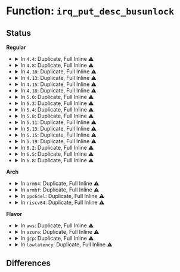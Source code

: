 # Function: <code>irq_put_desc_busunlock</code>

## Status
<b>Regular</b>
<ul>
<li>
<details>
<summary>In <code>4.4</code>: Duplicate, Full Inline ⚠️</summary>

**Collision:** Static Duplication

**Inline:** Full

**Transformation:** False

**Instances:**

```
In kernel/irq/manage.c (ffffffff810dad36)
Location: kernel/irq/internals.h:146
Inline: True
Inline callers:
  - kernel/irq/manage.c:irq_get_irqchip_state
  - kernel/irq/manage.c:irq_set_irqchip_state
  - kernel/irq/manage.c:__disable_irq_nosync
  - kernel/irq/manage.c:irq_set_irq_wake
  - kernel/irq/manage.c:enable_irq
```
```
In kernel/irq/chip.c (ffffffff810ddadb)
Location: kernel/irq/internals.h:146
Inline: True
Inline callers:
  - kernel/irq/chip.c:irq_set_irq_type
  - kernel/irq/chip.c:__irq_set_handler
  - kernel/irq/chip.c:irq_set_chained_handler_and_data
```
</details>
</li>
<li>
<details>
<summary>In <code>4.8</code>: Duplicate, Full Inline ⚠️</summary>

**Collision:** Static Duplication

**Inline:** Full

**Transformation:** False

**Instances:**

```
In kernel/irq/manage.c (ffffffff810e0477)
Location: kernel/irq/internals.h:153
Inline: True
Inline callers:
  - kernel/irq/manage.c:irq_set_irqchip_state
  - kernel/irq/manage.c:irq_get_irqchip_state
  - kernel/irq/manage.c:irq_set_irq_wake
  - kernel/irq/manage.c:enable_irq
  - kernel/irq/manage.c:__disable_irq_nosync
```
```
In kernel/irq/chip.c (ffffffff810e4161)
Location: kernel/irq/internals.h:153
Inline: True
Inline callers:
  - kernel/irq/chip.c:irq_set_chained_handler_and_data
  - kernel/irq/chip.c:__irq_set_handler
  - kernel/irq/chip.c:irq_set_irq_type
```
</details>
</li>
<li>
<details>
<summary>In <code>4.10</code>: Duplicate, Full Inline ⚠️</summary>

**Collision:** Static Duplication

**Inline:** Full

**Transformation:** False

**Instances:**

```
In kernel/irq/manage.c (ffffffff810e6dc7)
Location: kernel/irq/internals.h:153
Inline: True
Inline callers:
  - kernel/irq/manage.c:irq_set_irqchip_state
  - kernel/irq/manage.c:irq_get_irqchip_state
  - kernel/irq/manage.c:irq_set_irq_wake
  - kernel/irq/manage.c:enable_irq
  - kernel/irq/manage.c:__disable_irq_nosync
```
```
In kernel/irq/chip.c (ffffffff810ea6b1)
Location: kernel/irq/internals.h:153
Inline: True
Inline callers:
  - kernel/irq/chip.c:irq_set_chained_handler_and_data
  - kernel/irq/chip.c:__irq_set_handler
  - kernel/irq/chip.c:irq_set_irq_type
```
</details>
</li>
<li>
<details>
<summary>In <code>4.13</code>: Duplicate, Full Inline ⚠️</summary>

**Collision:** Static Duplication

**Inline:** Full

**Transformation:** False

**Instances:**

```
In kernel/irq/manage.c (ffffffff810e64c7)
Location: kernel/irq/internals.h:168
Inline: True
Inline callers:
  - kernel/irq/manage.c:irq_set_irqchip_state
  - kernel/irq/manage.c:irq_get_irqchip_state
  - kernel/irq/manage.c:irq_set_irq_wake
  - kernel/irq/manage.c:enable_irq
  - kernel/irq/manage.c:__disable_irq_nosync
```
```
In kernel/irq/chip.c (ffffffff810e9dd5)
Location: kernel/irq/internals.h:168
Inline: True
Inline callers:
  - kernel/irq/chip.c:irq_set_chained_handler_and_data
  - kernel/irq/chip.c:__irq_set_handler
  - kernel/irq/chip.c:irq_set_irq_type
```
</details>
</li>
<li>
<details>
<summary>In <code>4.15</code>: Duplicate, Full Inline ⚠️</summary>

**Collision:** Static Duplication

**Inline:** Full

**Transformation:** False

**Instances:**

```
In kernel/irq/manage.c (ffffffff810ee77a)
Location: kernel/irq/internals.h:171
Inline: True
Inline callers:
  - kernel/irq/manage.c:irq_set_irqchip_state
  - kernel/irq/manage.c:irq_get_irqchip_state
  - kernel/irq/manage.c:irq_set_irq_wake
  - kernel/irq/manage.c:enable_irq
  - kernel/irq/manage.c:__disable_irq_nosync
```
```
In kernel/irq/chip.c (ffffffff810f2325)
Location: kernel/irq/internals.h:171
Inline: True
Inline callers:
  - kernel/irq/chip.c:irq_set_chained_handler_and_data
  - kernel/irq/chip.c:__irq_set_handler
  - kernel/irq/chip.c:irq_set_irq_type
```
</details>
</li>
<li>
<details>
<summary>In <code>4.18</code>: Duplicate, Full Inline ⚠️</summary>

**Collision:** Static Duplication

**Inline:** Full

**Transformation:** False

**Instances:**

```
In kernel/irq/manage.c (ffffffff810f6b6a)
Location: kernel/irq/internals.h:171
Inline: True
Inline callers:
  - kernel/irq/manage.c:irq_set_irqchip_state
  - kernel/irq/manage.c:irq_get_irqchip_state
  - kernel/irq/manage.c:irq_set_irq_wake
  - kernel/irq/manage.c:enable_irq
  - kernel/irq/manage.c:__disable_irq_nosync
```
```
In kernel/irq/chip.c (ffffffff810fa775)
Location: kernel/irq/internals.h:171
Inline: True
Inline callers:
  - kernel/irq/chip.c:irq_set_chained_handler_and_data
  - kernel/irq/chip.c:__irq_set_handler
  - kernel/irq/chip.c:irq_set_irq_type
```
</details>
</li>
<li>
<details>
<summary>In <code>5.0</code>: Duplicate, Full Inline ⚠️</summary>

**Collision:** Static Duplication

**Inline:** Full

**Transformation:** False

**Instances:**

```
In kernel/irq/manage.c (ffffffff811022da)
Location: kernel/irq/internals.h:171
Inline: True
Inline callers:
  - kernel/irq/manage.c:irq_set_irqchip_state
  - kernel/irq/manage.c:irq_get_irqchip_state
  - kernel/irq/manage.c:irq_set_irq_wake
  - kernel/irq/manage.c:enable_irq
  - kernel/irq/manage.c:__disable_irq_nosync
```
```
In kernel/irq/chip.c (ffffffff81105f35)
Location: kernel/irq/internals.h:171
Inline: True
Inline callers:
  - kernel/irq/chip.c:irq_set_chained_handler_and_data
  - kernel/irq/chip.c:__irq_set_handler
  - kernel/irq/chip.c:irq_set_irq_type
```
</details>
</li>
<li>
<details>
<summary>In <code>5.3</code>: Duplicate, Full Inline ⚠️</summary>

**Collision:** Static Duplication

**Inline:** Full

**Transformation:** False

**Instances:**

```
In kernel/irq/manage.c (ffffffff8110a9f0)
Location: kernel/irq/internals.h:178
Inline: True
Inline callers:
  - kernel/irq/manage.c:irq_set_irqchip_state
  - kernel/irq/manage.c:irq_get_irqchip_state
  - kernel/irq/manage.c:irq_set_irq_wake
  - kernel/irq/manage.c:enable_irq
  - kernel/irq/manage.c:__disable_irq_nosync
```
```
In kernel/irq/chip.c (ffffffff8110f3d5)
Location: kernel/irq/internals.h:178
Inline: True
Inline callers:
  - kernel/irq/chip.c:irq_set_chained_handler_and_data
  - kernel/irq/chip.c:__irq_set_handler
  - kernel/irq/chip.c:irq_set_irq_type
```
</details>
</li>
<li>
<details>
<summary>In <code>5.4</code>: Duplicate, Full Inline ⚠️</summary>

**Collision:** Static Duplication

**Inline:** Full

**Transformation:** False

**Instances:**

```
In kernel/irq/manage.c (ffffffff81116dc0)
Location: kernel/irq/internals.h:176
Inline: True
Inline callers:
  - kernel/irq/manage.c:irq_set_irqchip_state
  - kernel/irq/manage.c:irq_get_irqchip_state
  - kernel/irq/manage.c:irq_set_irq_wake
  - kernel/irq/manage.c:enable_irq
  - kernel/irq/manage.c:__disable_irq_nosync
```
```
In kernel/irq/chip.c (ffffffff8111b695)
Location: kernel/irq/internals.h:176
Inline: True
Inline callers:
  - kernel/irq/chip.c:irq_set_chained_handler_and_data
  - kernel/irq/chip.c:__irq_set_handler
  - kernel/irq/chip.c:irq_set_irq_type
```
```
In kernel/irq/pm.c (ffffffff81120c0b)
Location: kernel/irq/internals.h:176
Inline: True
Inline callers:
  - kernel/irq/pm.c:rearm_wake_irq
```
</details>
</li>
<li>
<details>
<summary>In <code>5.8</code>: Duplicate, Full Inline ⚠️</summary>

**Collision:** Static Duplication

**Inline:** Full

**Transformation:** False

**Instances:**

```
In kernel/irq/manage.c (ffffffff811228aa)
Location: kernel/irq/internals.h:176
Inline: True
Inline callers:
  - kernel/irq/manage.c:irq_set_irqchip_state
  - kernel/irq/manage.c:irq_get_irqchip_state
  - kernel/irq/manage.c:irq_set_irq_wake
  - kernel/irq/manage.c:enable_irq
  - kernel/irq/manage.c:__disable_irq_nosync
```
```
In kernel/irq/chip.c (ffffffff811278dc)
Location: kernel/irq/internals.h:176
Inline: True
Inline callers:
  - kernel/irq/chip.c:irq_set_chip_and_handler_name
  - kernel/irq/chip.c:irq_set_chained_handler_and_data
  - kernel/irq/chip.c:irq_set_irq_type
```
```
In kernel/irq/pm.c (ffffffff8112d1ae)
Location: kernel/irq/internals.h:176
Inline: True
Inline callers:
  - kernel/irq/pm.c:rearm_wake_irq
```
</details>
</li>
<li>
<details>
<summary>In <code>5.11</code>: Duplicate, Full Inline ⚠️</summary>

**Collision:** Static Duplication

**Inline:** Full

**Transformation:** False

**Instances:**

```
In kernel/irq/manage.c (ffffffff8111e6da)
Location: kernel/irq/internals.h:176
Inline: True
Inline callers:
  - kernel/irq/manage.c:irq_set_irqchip_state
  - kernel/irq/manage.c:irq_get_irqchip_state
  - kernel/irq/manage.c:irq_set_irq_wake
  - kernel/irq/manage.c:enable_irq
  - kernel/irq/manage.c:__disable_irq_nosync
```
```
In kernel/irq/chip.c (ffffffff811234dc)
Location: kernel/irq/internals.h:176
Inline: True
Inline callers:
  - kernel/irq/chip.c:irq_set_chip_and_handler_name
  - kernel/irq/chip.c:irq_set_chained_handler_and_data
  - kernel/irq/chip.c:irq_set_irq_type
```
```
In kernel/irq/pm.c (ffffffff81128c0e)
Location: kernel/irq/internals.h:176
Inline: True
Inline callers:
  - kernel/irq/pm.c:rearm_wake_irq
```
</details>
</li>
<li>
<details>
<summary>In <code>5.13</code>: Duplicate, Full Inline ⚠️</summary>

**Collision:** Static Duplication

**Inline:** Full

**Transformation:** False

**Instances:**

```
In kernel/irq/manage.c (ffffffff8111e9ea)
Location: kernel/irq/internals.h:176
Inline: True
Inline callers:
  - kernel/irq/manage.c:irq_set_irqchip_state
  - kernel/irq/manage.c:irq_get_irqchip_state
  - kernel/irq/manage.c:irq_set_irq_wake
  - kernel/irq/manage.c:enable_irq
  - kernel/irq/manage.c:__disable_irq_nosync
```
```
In kernel/irq/chip.c (ffffffff8112383c)
Location: kernel/irq/internals.h:176
Inline: True
Inline callers:
  - kernel/irq/chip.c:irq_set_chip_and_handler_name
  - kernel/irq/chip.c:irq_set_chained_handler_and_data
  - kernel/irq/chip.c:irq_set_irq_type
```
```
In kernel/irq/pm.c (ffffffff81128e8e)
Location: kernel/irq/internals.h:176
Inline: True
Inline callers:
  - kernel/irq/pm.c:rearm_wake_irq
```
</details>
</li>
<li>
<details>
<summary>In <code>5.15</code>: Duplicate, Full Inline ⚠️</summary>

**Collision:** Static Duplication

**Inline:** Full

**Transformation:** False

**Instances:**

```
In kernel/irq/manage.c (ffffffff8113ee7a)
Location: kernel/irq/internals.h:176
Inline: True
Inline callers:
  - kernel/irq/manage.c:irq_set_irqchip_state
  - kernel/irq/manage.c:irq_get_irqchip_state
  - kernel/irq/manage.c:irq_set_irq_wake
  - kernel/irq/manage.c:enable_irq
  - kernel/irq/manage.c:__disable_irq_nosync
```
```
In kernel/irq/chip.c (ffffffff81143e0c)
Location: kernel/irq/internals.h:176
Inline: True
Inline callers:
  - kernel/irq/chip.c:irq_set_chip_and_handler_name
  - kernel/irq/chip.c:irq_set_chained_handler_and_data
  - kernel/irq/chip.c:irq_set_irq_type
```
```
In kernel/irq/pm.c (ffffffff8114946e)
Location: kernel/irq/internals.h:176
Inline: True
Inline callers:
  - kernel/irq/pm.c:rearm_wake_irq
```
</details>
</li>
<li>
<details>
<summary>In <code>5.19</code>: Duplicate, Full Inline ⚠️</summary>

**Collision:** Static Duplication

**Inline:** Full

**Transformation:** False

**Instances:**

```
In kernel/irq/manage.c (ffffffff811624c5)
Location: kernel/irq/internals.h:178
Inline: True
Inline callers:
  - kernel/irq/manage.c:irq_set_irqchip_state
  - kernel/irq/manage.c:irq_get_irqchip_state
  - kernel/irq/manage.c:irq_set_irq_wake
  - kernel/irq/manage.c:enable_irq
  - kernel/irq/manage.c:__disable_irq_nosync
```
```
In kernel/irq/chip.c (ffffffff8116831c)
Location: kernel/irq/internals.h:178
Inline: True
Inline callers:
  - kernel/irq/chip.c:irq_set_chip_and_handler_name
  - kernel/irq/chip.c:irq_set_chained_handler_and_data
  - kernel/irq/chip.c:irq_set_irq_type
```
```
In kernel/irq/pm.c (ffffffff8116e024)
Location: kernel/irq/internals.h:178
Inline: True
Inline callers:
  - kernel/irq/pm.c:rearm_wake_irq
```
</details>
</li>
<li>
<details>
<summary>In <code>6.2</code>: Duplicate, Full Inline ⚠️</summary>

**Collision:** Static Duplication

**Inline:** Full

**Transformation:** False

**Instances:**

```
In kernel/irq/manage.c (ffffffff81196035)
Location: kernel/irq/internals.h:180
Inline: True
Inline callers:
  - kernel/irq/manage.c:irq_set_irqchip_state
  - kernel/irq/manage.c:irq_get_irqchip_state
  - kernel/irq/manage.c:irq_set_irq_wake
  - kernel/irq/manage.c:enable_irq
  - kernel/irq/manage.c:__disable_irq_nosync
```
```
In kernel/irq/chip.c (ffffffff8119c80c)
Location: kernel/irq/internals.h:180
Inline: True
Inline callers:
  - kernel/irq/chip.c:irq_set_chip_and_handler_name
  - kernel/irq/chip.c:irq_set_chained_handler_and_data
  - kernel/irq/chip.c:irq_set_irq_type
```
```
In kernel/irq/pm.c (ffffffff811a32a4)
Location: kernel/irq/internals.h:180
Inline: True
Inline callers:
  - kernel/irq/pm.c:rearm_wake_irq
```
</details>
</li>
<li>
<details>
<summary>In <code>6.5</code>: Duplicate, Full Inline ⚠️</summary>

**Collision:** Static Duplication

**Inline:** Full

**Transformation:** False

**Instances:**

```
In kernel/irq/manage.c (ffffffff811a79f5)
Location: kernel/irq/internals.h:185
Inline: True
Inline callers:
  - kernel/irq/manage.c:irq_set_irqchip_state
  - kernel/irq/manage.c:irq_get_irqchip_state
  - kernel/irq/manage.c:irq_set_irq_wake
  - kernel/irq/manage.c:enable_irq
  - kernel/irq/manage.c:__disable_irq_nosync
```
```
In kernel/irq/chip.c (ffffffff811ae68c)
Location: kernel/irq/internals.h:185
Inline: True
Inline callers:
  - kernel/irq/chip.c:irq_set_chip_and_handler_name
  - kernel/irq/chip.c:irq_set_chained_handler_and_data
  - kernel/irq/chip.c:irq_set_irq_type
```
```
In kernel/irq/pm.c (ffffffff811b51a4)
Location: kernel/irq/internals.h:185
Inline: True
Inline callers:
  - kernel/irq/pm.c:rearm_wake_irq
```
</details>
</li>
<li>
<details>
<summary>In <code>6.8</code>: Duplicate, Full Inline ⚠️</summary>

**Collision:** Static Duplication

**Inline:** Full

**Transformation:** False

**Instances:**

```
In kernel/irq/manage.c (ffffffff811b7555)
Location: kernel/irq/internals.h:185
Inline: True
Inline callers:
  - kernel/irq/manage.c:irq_set_irqchip_state
  - kernel/irq/manage.c:irq_get_irqchip_state
  - kernel/irq/manage.c:irq_set_irq_wake
  - kernel/irq/manage.c:enable_irq
  - kernel/irq/manage.c:__disable_irq_nosync
```
```
In kernel/irq/chip.c (ffffffff811be28c)
Location: kernel/irq/internals.h:185
Inline: True
Inline callers:
  - kernel/irq/chip.c:irq_set_chip_and_handler_name
  - kernel/irq/chip.c:irq_set_chained_handler_and_data
  - kernel/irq/chip.c:irq_set_irq_type
```
```
In kernel/irq/pm.c (ffffffff811c5024)
Location: kernel/irq/internals.h:185
Inline: True
Inline callers:
  - kernel/irq/pm.c:rearm_wake_irq
```
</details>
</li>
</ul>
<b>Arch</b>
<ul>
<li>
<details>
<summary>In <code>arm64</code>: Duplicate, Full Inline ⚠️</summary>

**Collision:** Static Duplication

**Inline:** Full

**Transformation:** False

**Instances:**

```
In kernel/irq/manage.c (ffff800010178d30)
Location: kernel/irq/internals.h:176
Inline: True
Inline callers:
  - kernel/irq/manage.c:irq_set_irqchip_state
  - kernel/irq/manage.c:irq_get_irqchip_state
  - kernel/irq/manage.c:irq_set_irq_wake
  - kernel/irq/manage.c:enable_irq
  - kernel/irq/manage.c:__disable_irq_nosync
```
```
In kernel/irq/chip.c (ffff80001017f6fc)
Location: kernel/irq/internals.h:176
Inline: True
Inline callers:
  - kernel/irq/chip.c:irq_set_chained_handler_and_data
  - kernel/irq/chip.c:__irq_set_handler
  - kernel/irq/chip.c:irq_set_irq_type
```
```
In kernel/irq/pm.c (ffff800010186c50)
Location: kernel/irq/internals.h:176
Inline: True
Inline callers:
  - kernel/irq/pm.c:rearm_wake_irq
```
</details>
</li>
<li>
<details>
<summary>In <code>armhf</code>: Duplicate, Full Inline ⚠️</summary>

**Collision:** Static Duplication

**Inline:** Full

**Transformation:** False

**Instances:**

```
In kernel/irq/manage.c (c03ca6d4)
Location: kernel/irq/internals.h:176
Inline: True
Inline callers:
  - kernel/irq/manage.c:irq_set_irqchip_state
  - kernel/irq/manage.c:irq_get_irqchip_state
  - kernel/irq/manage.c:irq_set_irq_wake
  - kernel/irq/manage.c:enable_irq
  - kernel/irq/manage.c:__disable_irq_nosync
```
```
In kernel/irq/chip.c (c03cf900)
Location: kernel/irq/internals.h:176
Inline: True
Inline callers:
  - kernel/irq/chip.c:irq_set_chained_handler_and_data
  - kernel/irq/chip.c:__irq_set_handler
  - kernel/irq/chip.c:irq_set_irq_type
```
```
In kernel/irq/pm.c (c03d58b8)
Location: kernel/irq/internals.h:176
Inline: True
Inline callers:
  - kernel/irq/pm.c:rearm_wake_irq
```
</details>
</li>
<li>
<details>
<summary>In <code>ppc64el</code>: Duplicate, Full Inline ⚠️</summary>

**Collision:** Static Duplication

**Inline:** Full

**Transformation:** False

**Instances:**

```
In kernel/irq/manage.c (c0000000001d3004)
Location: kernel/irq/internals.h:176
Inline: True
Inline callers:
  - kernel/irq/manage.c:irq_set_irqchip_state
  - kernel/irq/manage.c:irq_get_irqchip_state
  - kernel/irq/manage.c:irq_set_irq_wake
  - kernel/irq/manage.c:enable_irq
  - kernel/irq/manage.c:__disable_irq_nosync
```
```
In kernel/irq/chip.c (c0000000001da18c)
Location: kernel/irq/internals.h:176
Inline: True
Inline callers:
  - kernel/irq/chip.c:irq_set_chained_handler_and_data
  - kernel/irq/chip.c:__irq_set_handler
  - kernel/irq/chip.c:irq_set_irq_type
```
```
In kernel/irq/pm.c (c0000000001e149c)
Location: kernel/irq/internals.h:176
Inline: True
Inline callers:
  - kernel/irq/pm.c:rearm_wake_irq
```
</details>
</li>
<li>
<details>
<summary>In <code>riscv64</code>: Duplicate, Full Inline ⚠️</summary>

**Collision:** Static Duplication

**Inline:** Full

**Transformation:** False

**Instances:**

```
In kernel/irq/manage.c (ffffffe0001137c8)
Location: kernel/irq/internals.h:176
Inline: True
Inline callers:
  - kernel/irq/manage.c:irq_set_irqchip_state
  - kernel/irq/manage.c:irq_get_irqchip_state
  - kernel/irq/manage.c:irq_set_irq_wake
  - kernel/irq/manage.c:enable_irq
  - kernel/irq/manage.c:__disable_irq_nosync
```
```
In kernel/irq/chip.c (ffffffe000117b58)
Location: kernel/irq/internals.h:176
Inline: True
Inline callers:
  - kernel/irq/chip.c:irq_set_chained_handler_and_data
  - kernel/irq/chip.c:__irq_set_handler
  - kernel/irq/chip.c:irq_set_irq_type
```
</details>
</li>
</ul>
<b>Flavor</b>
<ul>
<li>
<details>
<summary>In <code>aws</code>: Duplicate, Full Inline ⚠️</summary>

**Collision:** Static Duplication

**Inline:** Full

**Transformation:** False

**Instances:**

```
In kernel/irq/manage.c (ffffffff8110f3a0)
Location: kernel/irq/internals.h:176
Inline: True
Inline callers:
  - kernel/irq/manage.c:irq_set_irqchip_state
  - kernel/irq/manage.c:irq_get_irqchip_state
  - kernel/irq/manage.c:irq_set_irq_wake
  - kernel/irq/manage.c:enable_irq
  - kernel/irq/manage.c:__disable_irq_nosync
```
```
In kernel/irq/chip.c (ffffffff81113c75)
Location: kernel/irq/internals.h:176
Inline: True
Inline callers:
  - kernel/irq/chip.c:irq_set_chained_handler_and_data
  - kernel/irq/chip.c:__irq_set_handler
  - kernel/irq/chip.c:irq_set_irq_type
```
```
In kernel/irq/pm.c (ffffffff811191eb)
Location: kernel/irq/internals.h:176
Inline: True
Inline callers:
  - kernel/irq/pm.c:rearm_wake_irq
```
</details>
</li>
<li>
<details>
<summary>In <code>azure</code>: Duplicate, Full Inline ⚠️</summary>

**Collision:** Static Duplication

**Inline:** Full

**Transformation:** False

**Instances:**

```
In kernel/irq/manage.c (ffffffff811000e0)
Location: kernel/irq/internals.h:176
Inline: True
Inline callers:
  - kernel/irq/manage.c:irq_set_irqchip_state
  - kernel/irq/manage.c:irq_get_irqchip_state
  - kernel/irq/manage.c:irq_set_irq_wake
  - kernel/irq/manage.c:enable_irq
  - kernel/irq/manage.c:__disable_irq_nosync
```
```
In kernel/irq/chip.c (ffffffff81104985)
Location: kernel/irq/internals.h:176
Inline: True
Inline callers:
  - kernel/irq/chip.c:irq_set_chained_handler_and_data
  - kernel/irq/chip.c:__irq_set_handler
  - kernel/irq/chip.c:irq_set_irq_type
```
```
In kernel/irq/pm.c (ffffffff8110a25b)
Location: kernel/irq/internals.h:176
Inline: True
Inline callers:
  - kernel/irq/pm.c:rearm_wake_irq
```
</details>
</li>
<li>
<details>
<summary>In <code>gcp</code>: Duplicate, Full Inline ⚠️</summary>

**Collision:** Static Duplication

**Inline:** Full

**Transformation:** False

**Instances:**

```
In kernel/irq/manage.c (ffffffff8110d290)
Location: kernel/irq/internals.h:176
Inline: True
Inline callers:
  - kernel/irq/manage.c:irq_set_irqchip_state
  - kernel/irq/manage.c:irq_get_irqchip_state
  - kernel/irq/manage.c:irq_set_irq_wake
  - kernel/irq/manage.c:enable_irq
  - kernel/irq/manage.c:__disable_irq_nosync
```
```
In kernel/irq/chip.c (ffffffff81111b65)
Location: kernel/irq/internals.h:176
Inline: True
Inline callers:
  - kernel/irq/chip.c:irq_set_chained_handler_and_data
  - kernel/irq/chip.c:__irq_set_handler
  - kernel/irq/chip.c:irq_set_irq_type
```
```
In kernel/irq/pm.c (ffffffff811170db)
Location: kernel/irq/internals.h:176
Inline: True
Inline callers:
  - kernel/irq/pm.c:rearm_wake_irq
```
</details>
</li>
<li>
<details>
<summary>In <code>lowlatency</code>: Duplicate, Full Inline ⚠️</summary>

**Collision:** Static Duplication

**Inline:** Full

**Transformation:** False

**Instances:**

```
In kernel/irq/manage.c (ffffffff811187f0)
Location: kernel/irq/internals.h:176
Inline: True
Inline callers:
  - kernel/irq/manage.c:irq_set_irqchip_state
  - kernel/irq/manage.c:irq_get_irqchip_state
  - kernel/irq/manage.c:irq_set_irq_wake
  - kernel/irq/manage.c:enable_irq
  - kernel/irq/manage.c:__disable_irq_nosync
```
```
In kernel/irq/chip.c (ffffffff8111d125)
Location: kernel/irq/internals.h:176
Inline: True
Inline callers:
  - kernel/irq/chip.c:irq_set_chained_handler_and_data
  - kernel/irq/chip.c:__irq_set_handler
  - kernel/irq/chip.c:irq_set_irq_type
```
```
In kernel/irq/pm.c (ffffffff8112276b)
Location: kernel/irq/internals.h:176
Inline: True
Inline callers:
  - kernel/irq/pm.c:rearm_wake_irq
```
</details>
</li>
</ul>

## Differences
